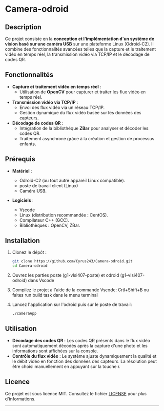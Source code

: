 # Camera-odroid

## Description

Ce projet consiste en la **conception et l'implémentation d'un système de vision basé sur une caméra USB** sur une plateforme Linux (Odroid-C2). Il combine des fonctionnalités avancées telles que la capture et le traitement vidéo en temps réel, la transmission vidéo via TCP/IP et le décodage de codes QR.

## Fonctionnalités

- **Capture et traitement vidéo en temps réel** :
  - Utilisation de **OpenCV** pour capturer et traiter les flux vidéo en temps réel.
- **Transmission vidéo via TCP/IP** :
  - Envoi des flux vidéo via un réseau TCP/IP.
  - Gestion dynamique du flux vidéo basée sur les données des capteurs.
- **Décodage de codes QR** :
  - Intégration de la bibliothèque **ZBar** pour analyser et décoder les codes QR.
  - Traitement asynchrone grâce à la création et gestion de processus enfants.

## Prérequis

- **Matériel** :
  - Odroid-C2 (ou tout autre appareil Linux compatible).
  - poste de travail client (Linux)
  - Caméra USB.

- **Logiciels** :
  - Vscode
  - Linux (distribution recommandée : CentOS).
  - Compilateur C++ (GCC).
  - Bibliothèques : OpenCV, ZBar.

## Installation

1. Clonez le dépôt :
   ```bash
   git clone https://github.com/Cyrus243/Camera-odroid.git
   cd Camera-odroid
   ```

2. Ouvrez les parties poste (g1-vlsi407-poste) et odroid (g1-vlsi407-odroid) dans Vscode

3. Compilez le projet à l'aide de la commande Vscode: Crtl+Shift+B ou faites run build task dans le menu terminal

4. Lancez l'application sur l'odroid puis sur le poste de travail:
   ```bash
   ./cameraApp
   ```

## Utilisation

- **Décodage des codes QR** : Les codes QR présents dans le flux vidéo sont automatiquement décodés après la capture d'une photo et les informations sont affichées sur la console.
- **Contrôle du flux vidéo** : Le système ajuste dynamiquement la qualité et le débit vidéo en fonction des données des capteurs. La résolution peut être choisi manuellement en appuyant sur la touche r.

## Licence

Ce projet est sous licence MIT. Consultez le fichier [LICENSE](LICENSE) pour plus d'informations.

---
